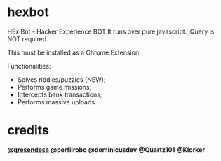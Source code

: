 # hexbot
HEx Bot - Hacker Experience BOT It runs over pure javascript. jQuery is NOT required.

This must be installed as a Chrome Extension.

Functionalities:
* Solves riddles/puzzles (NEW);
* Performs game missions;
* Intercepts bank transactions;
* Performs massive uploads.

# credits
[**@gresendesa**](https://github.com/gresendesa)
**@perfilrobo**
**@dominicusdev**
**@Quartz101**
**@Klorker**



